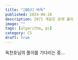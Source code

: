 ```yaml
---
title: "[BOJ] 바둑"
published: 2024-06-28
description: 2071 개같은 문제 풀이
image: ""
tags: [algorithm, ps]
category: CS
draft: true
---
```


옥찬호님의 풀이를 기다리는 중...